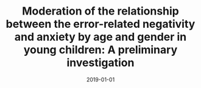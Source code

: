 ---
title: "Moderation of the relationship between the error-related negativity and anxiety by age and gender in young children: A preliminary investigation"
collection: publications
category: manuscripts
permalink: /publication/2019-error-negativity-anxiety-age-gender/
date: 2019-01-01
venue: "Developmental Cognitive Neuroscience"
excerpt: "Regression analyses revealed that ERN - anxiety associations depended on age and gender. Specifically, larger (more negative) ERN associated with more anxiety in older girls, whereas smaller ERN associated with more anxiety symptoms in younger girls. No ERN-anxiety association was found in boys."
paperurl: "https://pubmed.ncbi.nlm.nih.gov/31494429/"
citation: 'Ip KI, Liu Y, Moser J, Mannella K, Hruschak J, Bilek E, Muzik M, Rosenblum K, Fitzgerald K. Moderation of the relationship between the error-related negativity and anxiety by age and gender in young children: A preliminary investigation. Dev Cogn Neurosci. 2019 Oct;39:100702. doi: 10.1016/j.dcn.2019.100702. Epub 2019 Aug 19. PMID: 31494429; PMCID: PMC6969360.'
---